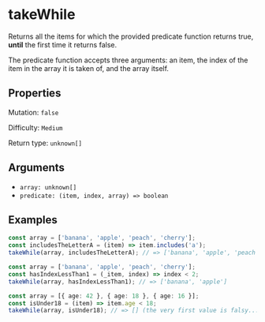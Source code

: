# takeWhile

Returns all the items for which the provided predicate function returns true, **until** the first time it returns false.

The predicate function accepts three arguments: an item, the index of the item in the array it is taken of, and the array itself.

## Properties

Mutation: `false`

Difficulty: `Medium`

Return type: `unknown[]`

## Arguments

- `array: unknown[]`
- `predicate: (item, index, array) => boolean`

## Examples

```typescript
const array = ['banana', 'apple', 'peach', 'cherry'];
const includesTheLetterA = (item) => item.includes('a');
takeWhile(array, includesTheLetterA); // => ['banana', 'apple', 'peach']

const array = ['banana', 'apple', 'peach', 'cherry'];
const hasIndexLessThan1 = (_item, index) => index < 2;
takeWhile(array, hasIndexLessThan1); // => ['banana', 'apple']

const array = [{ age: 42 }, { age: 18 }, { age: 16 }];
const isUnder18 = (item) => item.age < 18;
takeWhile(array, isUnder18); // => [] (the very first value is falsy...)
```
